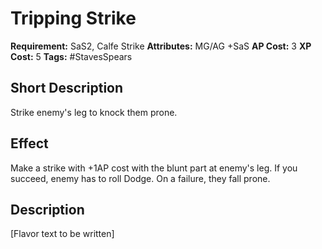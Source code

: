 # Tripping Strike

 **Requirement:** SaS2, Calfe Strike
 **Attributes:** MG/AG +SaS
 **AP Cost:** 3
 **XP Cost:** 5
 **Tags:** #StavesSpears

## Short Description
Strike enemy's leg to knock them prone.

## Effect
Make a strike with +1AP cost with the blunt part at enemy's leg. If you succeed, enemy has to roll Dodge. On a failure, they fall prone.

## Description
[Flavor text to be written]